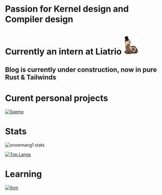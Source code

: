 # Passion for Kernel design and Compiler design
# Currently an intern at Liatrio <img src="images/quality_ferrets.png" alt="quality ferret" width="50"/>
## Blog is currently under construction, now in pure Rust & Tailwinds

# Curent personal projects
[![Sxeme](https://github-readme-stats.vercel.app/api/pin/?username=snowmang1&repo=sxeme&theme=synthwave)](https://github.com/anuraghazra/github-readme-stats)

# Stats
![snowmang1 stats](https://github-readme-stats.vercel.app/api?username=snowmang1&show_icons=true&theme=synthwave)

[![Top Langs](https://github-readme-stats.vercel.app/api/top-langs/?username=snowmang1&theme=synthwave&langs_count=6&layout=compact)](https://github.com/anuraghazra/github-readme-stats)

# Learning
[![llvm](https://img.shields.io/static/v1?color=lightgrey&style=for-the-badge&logo=llvm&label=LLVM)](https://llvm.org)
